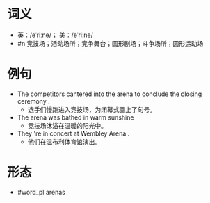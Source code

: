 # 词义
- 英：/əˈriːnə/； 美：/əˈriːnə/
- #n 竞技场；活动场所；竞争舞台；圆形剧场；斗争场所；圆形运动场
# 例句
- The competitors cantered into the arena to conclude the closing ceremony .
	- 选手们慢跑进入竞技场，为闭幕式画上了句号。
- The arena was bathed in warm sunshine
	- 竞技场沐浴在温暖的阳光中。
- They 're in concert at Wembley Arena .
	- 他们在温布利体育馆演出。
# 形态
- #word_pl arenas
